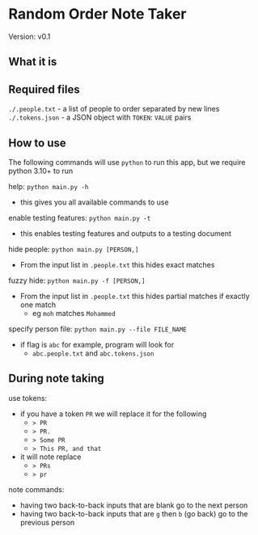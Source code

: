 # Random Order Note Taker
Version: v0.1
## What it is

## Required files
`./.people.txt` - a list of people to order separated by new lines
`./.tokens.json` - a JSON object with `TOKEN`: `VALUE` pairs

## How to use
The following commands will use `python` to run this app, but we require python 3.10+ to run

help: `python main.py -h`
- this gives you all available commands to use

enable testing features: `python main.py -t`
- this enables testing features and outputs to a testing document

hide people: `python main.py [PERSON,]`
- From the input list in `.people.txt` this hides exact matches

fuzzy hide: `python main.py -f [PERSON,]`
- From the input list in `.people.txt` this hides partial matches if exactly one match
  - eg `moh` matches `Mohammed`

specify person file: `python main.py --file FILE_NAME`
- if flag is `abc` for example, program will look for
  - `abc.people.txt` and `abc.tokens.json`

## During note taking
use tokens:
- if you have a token `PR` we will replace it for the following
  - `> PR`
  - `> PR.`
  - `> Some PR`
  - `> This PR, and that`
- it will note replace
  - `> PRs`
  - `> pr`

note commands:
- having two back-to-back inputs that are blank go to the next person
- having two back-to-back inputs that are `g` then `b` (go back) go to the previous person
